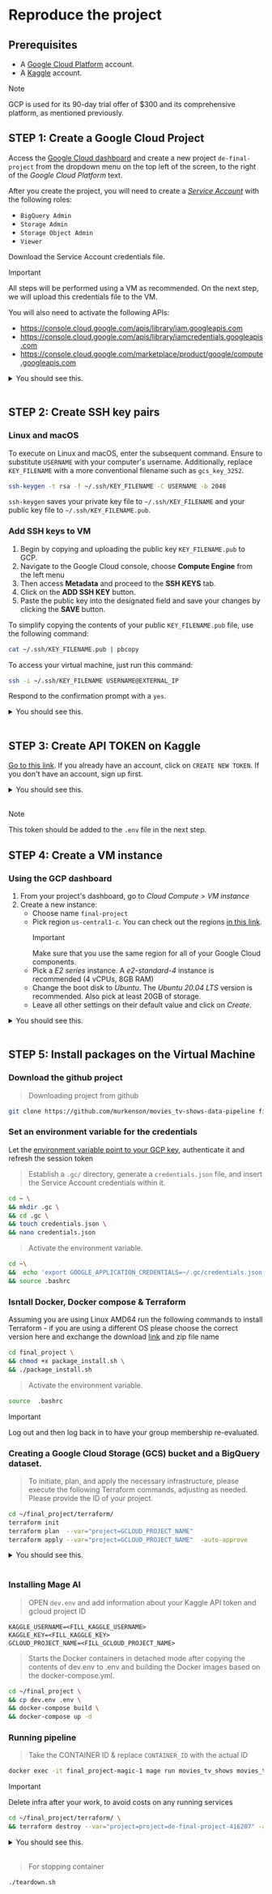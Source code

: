 # Reproduce the project

## Prerequisites

- A [Google Cloud Platform](https://cloud.google.com/) account.
- A [Kaggle](https://kaggle.com/) account.

> [!NOTE]
GCP is used for its 90-day trial offer of $300 and its comprehensive platform, as mentioned previously.


## STEP 1: Create a Google Cloud Project

Access the [Google Cloud dashboard](https://console.cloud.google.com/) and create a new project `de-final-project` from the dropdown menu on the top left of the screen, to the right of the _Google Cloud Platform_ text.

After you create the project, you will need to create a [_Service Account_](https://console.cloud.google.com/iam-admin) with the following roles:

* `BigQuery Admin`
* `Storage Admin`
* `Storage Object Admin`
* `Viewer`

Download the Service Account credentials file. 

> [!IMPORTANT]
All steps will be performed using a VM as recommended. On the next step, we will upload this credentials file to the VM.

You will also need to activate the following APIs:
* https://console.cloud.google.com/apis/library/iam.googleapis.com
* https://console.cloud.google.com/apis/library/iamcredentials.googleapis.com
* https://console.cloud.google.com/marketplace/product/google/compute.googleapis.com


<details>
<summary>You should see this.</summary>

![Goocle Cloud](/recreate_project/static/google_cloud_setup_001.png)

![Goocle Cloud](/recreate_project/static/google_cloud_setup_002.png)

![Goocle Cloud](/recreate_project/static/google_cloud_setup_003.png)

![Goocle Cloud](/recreate_project/static/google_cloud_setup_004.png)

![Goocle Cloud](/recreate_project/static/google_cloud_setup_005.png)

![Goocle Cloud](/recreate_project/static/google_cloud_setup_006.png)

![Goocle Cloud](/recreate_project/static/google_cloud_setup_007.png)

![Goocle Cloud](/recreate_project/static/google_cloud_setup_008.png)

![Goocle Cloud](/recreate_project/static/google_cloud_setup_009.png)

![Goocle Cloud](/recreate_project/static/google_cloud_setup_010.png)

</details>
</br>

## STEP 2: Create SSH key pairs

### Linux and macOS

To execute on Linux and macOS, enter the subsequent command. Ensure to substitute `USERNAME` with your computer's username. Additionally, replace `KEY_FILENAME` with a more conventional filename such as `gcs_key_3252`.

```bash
ssh-keygen -t rsa -f ~/.ssh/KEY_FILENAME -C USERNAME -b 2048
```

`ssh-keygen` saves your private key file to `~/.ssh/KEY_FILENAME` and your public key file to `~/.ssh/KEY_FILENAME.pub`.


### Add SSH keys to VM

1) Begin by copying and uploading the public key `KEY_FILENAME.pub` to GCP.
2) Navigate to the Google Cloud console, choose **Compute Engine** from the left menu
3) Then access **Metadata** and proceed to the **SSH KEYS** tab. 
4) Click on the **ADD SSH KEY** button.
3) Paste the public key into the designated field and save your changes by clicking the **SAVE** button.
   
To simplify copying the contents of your public `KEY_FILENAME.pub` file, use the following command:

```bash
cat ~/.ssh/KEY_FILENAME.pub | pbcopy
```


To access your virtual machine, just run this command:

```bash
ssh -i ~/.ssh/KEY_FILENAME USERNAME@EXTERNAL_IP
```

Respond to the confirmation prompt with a `yes`.



<details>
<summary>You should see this.</summary>

![Goocle Cloud](/recreate_project/static/google_cloud_setup_014.png)

![Goocle Cloud](/recreate_project/static/google_cloud_setup_015.png)

![Goocle Cloud](/recreate_project/static/google_cloud_setup_016.png)

</details>
</br>


## STEP 3: Create API TOKEN on Kaggle

[Go to this link](https://www.kaggle.com/settings/account).
If you already have an account, click on `CREATE NEW TOKEN`. If you don't have an account, sign up first.


<details>
<summary>You should see this.</summary>

![Kaggle Account](/recreate_project/static/kaggle_setup_010.png)

</details>
</br>

> [!NOTE]
This token should be added to the `.env` file in the next step.

## STEP 4: Create a VM instance

### Using the GCP dashboard

1. From your project's dashboard, go to _Cloud Compute_ > _VM instance_
1. Create a new instance:
    * Choose name `final-project`
    * Pick region `us-central1-c`. You can check out the regions [in this link](https://cloud.google.com/about/locations).
        > [!IMPORTANT]
        Make sure that you use the same region for all of your Google Cloud components.
    * Pick a _E2 series_ instance. A _e2-standard-4_ instance is recommended (4 vCPUs, 8GB RAM)
    * Change the boot disk to _Ubuntu_. The _Ubuntu 20.04 LTS_ version is recommended. Also pick at least 20GB of storage.
    * Leave all other settings on their default value and click on _Create_.



<details>
<summary>You should see this.</summary>

![Goocle Cloud](/recreate_project/static/google_cloud_setup_011.png)

![Goocle Cloud](/recreate_project/static/google_cloud_setup_012.png)

![Goocle Cloud](/recreate_project/static/google_cloud_setup_013.png)



</details>
</br>

## STEP 5: Install packages on the Virtual Machine

### Download the github project


>Downloading project from github
```bash
git clone https://github.com/murkenson/movies_tv-shows-data-pipeline final_project
```


### Set an environment variable for the credentials

Let the [environment variable point to your GCP key](https://cloud.google.com/docs/authentication/application-default-credentials#GAC), authenticate it and refresh the session token

>Establish a `.gc/` directory, generate a `credentials.json` file, and insert the Service Account credentials within it.
```bash
cd ~ \
&& mkdir .gc \
&& cd .gc \
&& touch credentials.json \
&& nano credentials.json
```

>Activate the environment variable.
```bash
cd ~\
&&  echo 'export GOOGLE_APPLICATION_CREDENTIALS=~/.gc/credentials.json' >> .bashrc \
&& source .bashrc 
```

### Isntall Docker, Docker compose & Terraform

Assuming you are using Linux AMD64 run the following commands to install Terraform - if you are using a different OS please choose the correct version here and exchange the download [link](https://developer.hashicorp.com/terraform/install#linux) and zip file name


```bash
cd final_project \
&& chmod +x package_install.sh \
&& ./package_install.sh
```


>Activate the environment variable.
```bash
source  .bashrc
```

> [!IMPORTANT]
Log out and then log back in to have your group membership re-evaluated.


### Creating a Google Cloud Storage (GCS) bucket and a BigQuery dataset.

>To initiate, plan, and apply the necessary infrastructure, please execute the following Terraform commands, adjusting as needed. Please provide the ID of your project.
```bash
cd ~/final_project/terraform/ 
terraform init
terraform plan  --var="project=GCLOUD_PROJECT_NAME"
terraform apply --var="project=GCLOUD_PROJECT_NAME"  -auto-approve
```




<details>
<summary>You should see this.</summary>

>init command
```
Initializing the backend...

Initializing provider plugins...
- Reusing previous version of hashicorp/google from the dependency lock file
- Using previously-installed hashicorp/google v5.6.0

Terraform has been successfully initialized!

You may now begin working with Terraform. Try running "terraform plan" to see
any changes that are required for your infrastructure. All Terraform commands
should now work.

If you ever set or change modules or backend configuration for Terraform,
rerun this command to reinitialize your working directory. If you forget, other
commands will detect it and remind you to do so if necessary.
```
>Plan command
```
Terraform used the selected providers to generate the following execution plan. Resource actions are indicated with the following symbols:
  + create

Terraform will perform the following actions:

  # google_bigquery_dataset.ddataset will be created
  + resource "google_bigquery_dataset" "ddataset" {
      + creation_time              = (known after apply)
      + dataset_id                 = "movies_tv_shows_8c93fb215204"
      + default_collation          = (known after apply)
      + delete_contents_on_destroy = false
      + effective_labels           = (known after apply)
      + etag                       = (known after apply)
      + id                         = (known after apply)
      + is_case_insensitive        = (known after apply)
      + last_modified_time         = (known after apply)
      + location                   = "US"
      + max_time_travel_hours      = (known after apply)
      + project                    = "de-final-project-416207"
      + self_link                  = (known after apply)
      + storage_billing_model      = (known after apply)
      + terraform_labels           = (known after apply)
    }

  # google_storage_bucket.data-lake-bucket will be created
  + resource "google_storage_bucket" "data-lake-bucket" {
      + effective_labels            = (known after apply)
      + force_destroy               = true
      + id                          = (known after apply)
      + location                    = "US"
      + name                        = "movies_tv_shows_2125bf6f3c04"
      + project                     = (known after apply)
      + public_access_prevention    = (known after apply)
      + self_link                   = (known after apply)
      + storage_class               = "STANDARD"
      + terraform_labels            = (known after apply)
      + uniform_bucket_level_access = (known after apply)
      + url                         = (known after apply)

      + lifecycle_rule {
          + action {
              + type = "AbortIncompleteMultipartUpload"
            }
          + condition {
              + age                   = 1
              + matches_prefix        = []
              + matches_storage_class = []
              + matches_suffix        = []
              + with_state            = (known after apply)
            }
        }
    }

Plan: 2 to add, 0 to change, 0 to destroy.

─────────────────────────────────────────────────────────────────────────────────────────────────────────────────────────────────────────────────────────────────────────────────────────────────────────────────

Note: You didn't use the -out option to save this plan, so Terraform can't guarantee to take exactly these actions if you run "terraform apply" now.
```

>Apply command

```
Terraform used the selected providers to generate the following execution plan. Resource actions are indicated with the following symbols:
  + create

Terraform will perform the following actions:

  # google_bigquery_dataset.ddataset will be created
  + resource "google_bigquery_dataset" "ddataset" {
      + creation_time              = (known after apply)
      + dataset_id                 = "movies_tv_shows_8c93fb215204"
      + default_collation          = (known after apply)
      + delete_contents_on_destroy = false
      + effective_labels           = (known after apply)
      + etag                       = (known after apply)
      + id                         = (known after apply)
      + is_case_insensitive        = (known after apply)
      + last_modified_time         = (known after apply)
      + location                   = "US"
      + max_time_travel_hours      = (known after apply)
      + project                    = "de-final-project-416207"
      + self_link                  = (known after apply)
      + storage_billing_model      = (known after apply)
      + terraform_labels           = (known after apply)
    }

  # google_storage_bucket.data-lake-bucket will be created
  + resource "google_storage_bucket" "data-lake-bucket" {
      + effective_labels            = (known after apply)
      + force_destroy               = true
      + id                          = (known after apply)
      + location                    = "US"
      + name                        = "movies_tv_shows_2125bf6f3c04"
      + project                     = (known after apply)
      + public_access_prevention    = (known after apply)
      + self_link                   = (known after apply)
      + storage_class               = "STANDARD"
      + terraform_labels            = (known after apply)
      + uniform_bucket_level_access = (known after apply)
      + url                         = (known after apply)

      + lifecycle_rule {
          + action {
              + type = "AbortIncompleteMultipartUpload"
            }
          + condition {
              + age                   = 1
              + matches_prefix        = []
              + matches_storage_class = []
              + matches_suffix        = []
              + with_state            = (known after apply)
            }
        }
    }

Plan: 2 to add, 0 to change, 0 to destroy.

Do you want to perform these actions?
  Terraform will perform the actions described above.
  Only 'yes' will be accepted to approve.

  Enter a value: yes

google_bigquery_dataset.ddataset: Creating...
google_storage_bucket.data-lake-bucket: Creating...
google_bigquery_dataset.ddataset: Creation complete after 1s [id=projects/de-final-project-416207/datasets/movies_tv_shows_8c93fb215204]
google_storage_bucket.data-lake-bucket: Creation complete after 1s [id=movies_tv_shows_2125bf6f3c04]

Apply complete! Resources: 2 added, 0 changed, 0 destroyed.
```


</details>
</br>






### Installing Mage AI


> OPEN `dev.env` and add information about your Kaggle API token and gcloud project ID
```
KAGGLE_USERNAME=<FILL_KAGGLE_USERNAME>
KAGGLE_KEY=<FILL_KAGGLE_KEY>
GCLOUD_PROJECT_NAME=<FILL_GCLOUD_PROJECT_NAME>
```

>Starts the Docker containers in detached mode after copying the contents of dev.env to .env and building the Docker images based on the docker-compose.yml.
```bash
cd ~/final_project \
&& cp dev.env .env \
&& docker-compose build \
&& docker-compose up -d 

```

### Running pipeline


>Take the CONTAINER ID & replace `CONTAINER_ID` with the actual ID
```bash
docker exec -it final_project-magic-1 mage run movies_tv_shows movies_tv_shows_pipeline
```



>[!IMPORTANT]
Delete infra after your work, to avoid costs on any running services
```bash
cd ~/final_project/terraform/ \
&& terraform destroy --var="project=project=de-final-project-416207" -auto-approve
```


<details>
<summary>You should see this.</summary>

```
google_storage_bucket.data-lake-bucket: Refreshing state... [id=movies_tv_shows_2125bf6f3c04]
google_bigquery_dataset.ddataset: Refreshing state... [id=projects/de-final-project-416207/datasets/movies_tv_shows_8c93fb215204]

Terraform used the selected providers to generate the following execution plan. Resource actions are indicated with the following symbols:
  - destroy

Terraform will perform the following actions:

  # google_bigquery_dataset.ddataset will be destroyed
  - resource "google_bigquery_dataset" "ddataset" {
      - creation_time                   = 1709549761733 -> null
      - dataset_id                      = "movies_tv_shows_8c93fb215204" -> null
      - default_partition_expiration_ms = 0 -> null
      - default_table_expiration_ms     = 0 -> null
      - delete_contents_on_destroy      = false -> null
      - effective_labels                = {} -> null
      - etag                            = "yOR9sg06c0zixuaF+t6fsQ==" -> null
      - id                              = "projects/de-final-project-416207/datasets/movies_tv_shows_8c93fb215204" -> null
      - is_case_insensitive             = false -> null
      - labels                          = {} -> null
      - last_modified_time              = 1709549761733 -> null
      - location                        = "US" -> null
      - project                         = "de-final-project-416207" -> null
      - self_link                       = "https://bigquery.googleapis.com/bigquery/v2/projects/de-final-project-416207/datasets/movies_tv_shows_8c93fb215204" -> null
      - terraform_labels                = {} -> null

      - access {
          - role          = "OWNER" -> null
          - user_by_email = "de-final-project@de-final-project-416207.iam.gserviceaccount.com" -> null
        }
      - access {
          - role          = "OWNER" -> null
          - special_group = "projectOwners" -> null
        }
      - access {
          - role          = "READER" -> null
          - special_group = "projectReaders" -> null
        }
      - access {
          - role          = "WRITER" -> null
          - special_group = "projectWriters" -> null
        }
    }

  # google_storage_bucket.data-lake-bucket will be destroyed
  - resource "google_storage_bucket" "data-lake-bucket" {
      - default_event_based_hold    = false -> null
      - effective_labels            = {} -> null
      - enable_object_retention     = false -> null
      - force_destroy               = true -> null
      - id                          = "movies_tv_shows_2125bf6f3c04" -> null
      - labels                      = {} -> null
      - location                    = "US" -> null
      - name                        = "movies_tv_shows_2125bf6f3c04" -> null
      - project                     = "de-final-project-416207" -> null
      - public_access_prevention    = "inherited" -> null
      - requester_pays              = false -> null
      - self_link                   = "https://www.googleapis.com/storage/v1/b/movies_tv_shows_2125bf6f3c04" -> null
      - storage_class               = "STANDARD" -> null
      - terraform_labels            = {} -> null
      - uniform_bucket_level_access = false -> null
      - url                         = "gs://movies_tv_shows_2125bf6f3c04" -> null

      - lifecycle_rule {
          - action {
              - type = "AbortIncompleteMultipartUpload" -> null
            }
          - condition {
              - age                        = 1 -> null
              - days_since_custom_time     = 0 -> null
              - days_since_noncurrent_time = 0 -> null
              - matches_prefix             = [] -> null
              - matches_storage_class      = [] -> null
              - matches_suffix             = [] -> null
              - num_newer_versions         = 0 -> null
              - with_state                 = "ANY" -> null
            }
        }
    }

Plan: 0 to add, 0 to change, 2 to destroy.

Do you really want to destroy all resources?
  Terraform will destroy all your managed infrastructure, as shown above.
  There is no undo. Only 'yes' will be accepted to confirm.

  Enter a value: yes

google_bigquery_dataset.ddataset: Destroying... [id=projects/de-final-project-416207/datasets/movies_tv_shows_8c93fb215204]
google_storage_bucket.data-lake-bucket: Destroying... [id=movies_tv_shows_2125bf6f3c04]
google_bigquery_dataset.ddataset: Destruction complete after 0s
google_storage_bucket.data-lake-bucket: Destruction complete after 0s

Destroy complete! Resources: 2 destroyed.
```

</details>
</br>



>For stopping container 

```bash
./teardown.sh
```
